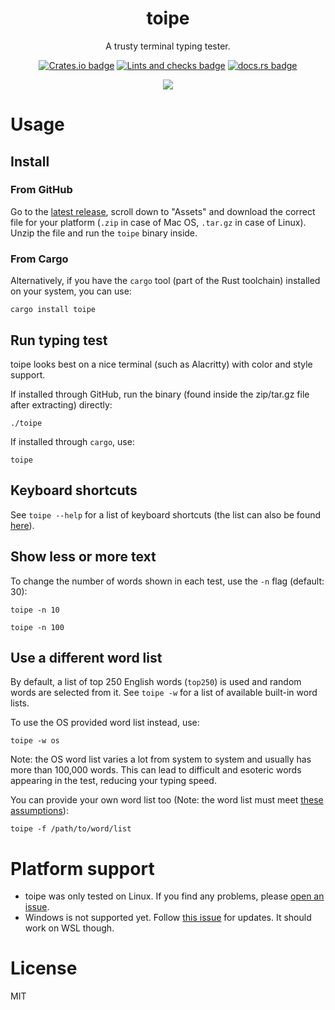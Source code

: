 <h1 align=center>
toipe
</h1>

<p align=center>
A trusty terminal typing tester.
</p>

<p align=center>
<a href="https://crates.io/crates/toipe"><img alt="Crates.io badge" src="https://img.shields.io/crates/v/toipe"></a>
<a href="https://github.com/Samyak2/toipe/actions/workflows/lints-and-checks.yml"><img src="https://github.com/Samyak2/toipe/actions/workflows/lints-and-checks.yml/badge.svg" alt="Lints and checks badge" /></a>
<a href="https://docs.rs/toipe/latest/toipe/"><img alt="docs.rs badge" src="https://img.shields.io/docsrs/toipe"></a>
</p>

<p align=center>
<img src=https://raw.githubusercontent.com/Samyak2/toipe/main/images/toipe.gif>
</p>

# Usage

## Install

### From GitHub

Go to the [latest release](https://github.com/Samyak2/toipe/releases/latest), scroll down to "Assets" and download the correct file for your platform (`.zip` in case of Mac OS, `.tar.gz` in case of Linux). Unzip the file and run the `toipe` binary inside.

### From Cargo

Alternatively, if you have the `cargo` tool (part of the Rust toolchain) installed on your system, you can use:

```
cargo install toipe
```

## Run typing test

toipe looks best on a nice terminal (such as Alacritty) with color and style support.

If installed through GitHub, run the binary (found inside the zip/tar.gz file after extracting) directly:
```
./toipe
```

If installed through `cargo`, use:
```
toipe
```

## Keyboard shortcuts

See `toipe --help` for a list of keyboard shortcuts (the list can also be found [here](https://github.com/Samyak2/toipe/blob/main/src/config.rs#L10)).

## Show less or more text

To change the number of words shown in each test, use the `-n` flag (default: 30):

```
toipe -n 10
```

```
toipe -n 100
```

## Use a different word list

By default, a list of top 250 English words (`top250`) is used and random words are selected from it. See `toipe -w` for a list of available built-in word lists.

To use the OS provided word list instead, use:
```
toipe -w os
```
Note: the OS word list varies a lot from system to system and usually has more than 100,000 words. This can lead to difficult and esoteric words appearing in the test, reducing your typing speed.

You can provide your own word list too (Note: the word list must meet [these assumptions](https://docs.rs/toipe/latest/toipe/textgen/struct.RawWordSelector.html#assumptions)):
```
toipe -f /path/to/word/list
```

# Platform support

- toipe was only tested on Linux. If you find any problems, please [open an issue](https://github.com/Samyak2/toipe/issues).
- Windows is not supported yet. Follow [this issue](https://github.com/Samyak2/toipe/issues/14) for updates. It should work on WSL though.

# License

MIT
